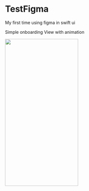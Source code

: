 # TestFigma

My first time using figma in swift ui

Simple onboarding View with animation

<img src="https://github.com/MHanifeh/TestFigma/assets/97763355/63832155-b9fd-48cd-8d66-96f3c4627d9c" style=" width:240px ; height:480px "  >


